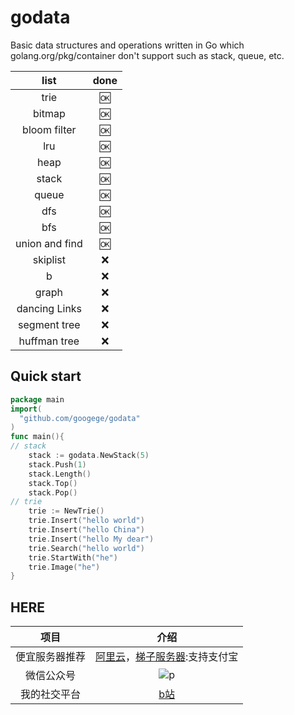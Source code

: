 # godata
Basic data structures and operations written in Go which  golang.org/pkg/container don't support such as stack, queue, etc.

|list|done|
|:---:|:---:|
|trie|:ok:|
|bitmap|:ok:|
|bloom filter|:ok:|
|lru|:ok:|
|heap|:ok:|
|stack|:ok:|
|queue|:ok:|
|dfs|:ok:|
|bfs|:ok:|
|union and find|:ok:|
|skiplist|:x:|
|b|:x:|
|graph|:x:|
|dancing Links|:x:|
|segment tree|:x:|
|huffman tree|:x:|
## Quick start
```go
package main
import(
  "github.com/googege/godata"
)
func main(){
// stack
    stack := godata.NewStack(5)
    stack.Push(1)
    stack.Length()
    stack.Top()
    stack.Pop()
// trie
    trie := NewTrie()
    trie.Insert("hello world")
    trie.Insert("hello China")
    trie.Insert("hello My dear")
    trie.Search("hello world")
    trie.StartWith("he")
    trie.Image("he")
}

```
## HERE
|项目|介绍|
|:---:|:---:|
|便宜服务器推荐|[阿里云](https://www.aliyun.com/minisite/goods?userCode=ol87kpmz)，[梯子服务器](https://app.cloudcone.com/?ref=2525):支持支付宝|
|微信公众号|![p](https://raw.githubusercontent.com/basicExploration/Demos/master/pluspro.png)|
|我的社交平台|[b站](https://space.bilibili.com/23170151)|
